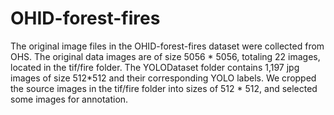 # OHID-forest-fires
The original image files in the OHID-forest-fires dataset were collected from OHS. The original data images are of size 5056 * 5056, totaling 22 images, located in the tif/fire folder.
The YOLODataset folder contains 1,197 jpg images of size 512*512 and their corresponding YOLO labels. We cropped the source images in the tif/fire folder into sizes of 512 * 512, and selected some images for annotation.
